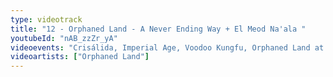 ```yaml
---
type: videotrack
title: "12 - Orphaned Land - A Never Ending Way + El Meod Na'ala "
youtubeId: "nAB_zzZr_yA"
videoevents: "Crisálida, Imperial Age, Voodoo Kungfu, Orphaned Land at Baroeg"
videoartists: ["Orphaned Land"]
---
```

